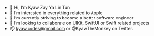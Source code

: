 - 👋 Hi, I’m Kyaw Zay Ya Lin Tun
- 👀 I’m interested in everything related to Apple
- 🌱 I’m currently striving to become a better software engineer
- 💞️ I’m looking to collaborate on UIKit, SwiftUI or Swift related projects
- 📫 kyaw.codes@gmail.com or @KyawTheMonkey on Twitter.

<!---
kyaw-codes/kyaw-codes is a ✨ special ✨ repository because its `README.md` (this file) appears on your GitHub profile.
You can click the Preview link to take a look at your changes.
--->

